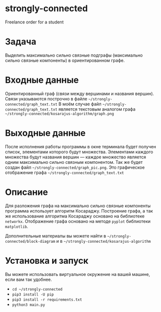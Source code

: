 # strongly-connected

Freelance order for a student

# Задача

Выделить максимально сильно связные подграфы (максимально сильно связные компоненты) в ориентированном графе.

# Входные данные

Ориентированный граф (связи между вершинами и названия вершин). Связи указываются построчно в файле ``~/strongly-connected/graph_text.txt``
В моём случае файл ``~/strongly-connected/graph_text.txt`` является текстовым аналогом графа ``~/strongly-connected/kosarajus-algorithm/graph.png``

# Выходные данные

После исполнения работы программы в окне терминала будет получен список, элементами которого будут множества. Элементами каждого множества будут названия вершин — каждое множество является одним максимально сильно связным компонентом.
Так же будет создан файл ``~/strongly-connected/graph_pic.png``. Это графическое отображение графа ``~/strongly-connected/graph_text.txt``

# Описание

Для разложения графа на максимально сильно связные компоненты программа использует алгоритм Косараджу.
Построение графа, а так же использование алгоритма Косараджу основано на библиотеке ``networkx``.
Отображение графа основано на методе ``pyplot`` библиотеки ``matplotlib``.

Дополнительные материалы вы можете найти в ``~/strongly-connected/block-diagram`` и в ``~/strongly-connected/kosarajus-algorithm``



# Установка и запуск

Вы можете использовать виртуальное окружение на вашей машине, если вам так удобнее.

* ``cd ~/strongly-connected``
* ``pip3 install -U pip``
* ``pip3 install -r requirements.txt``
* ``python3 main.py``
